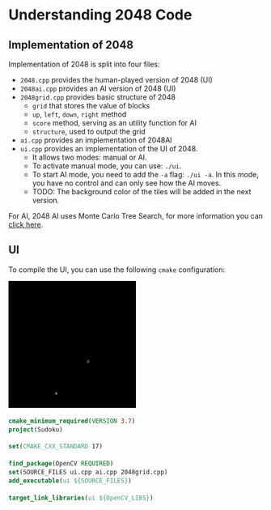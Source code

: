 # Understanding 2048 Code

## Implementation of 2048

Implementation of 2048 is split into four files:

- `2048.cpp` provides the human-played version of 2048 (UI)
- `2048ai.cpp` provides an AI version of 2048 (UI)
- `2048grid.cpp` provides basic structure of 2048
  - `grid` that stores the value of blocks
  - `up`, `left`, `down`, `right` method
  - `score` method, serving as an utility function for AI
  - `structure`, used to output the grid
- `ai.cpp` provides an implementation of 2048AI
- `ui.cpp` provides an implementation of the UI of 2048.
  - It allows two modes: manual or AI.
  - To activate manual mode, you can use: `./ui`.
  - To start AI mode, you need to add the `-a` flag: `./ui -a`. In this mode, you have no control and can only see how the AI moves.
  - TODO: The background color of the tiles will be added in the next version.

For AI, 2048 AI uses Monte Carlo Tree Search, for more information you can [click here](https://www.geeksforgeeks.org/ml-monte-carlo-tree-search-mcts/).

## UI

To compile the UI, you can use the following `cmake` configuration:

<img src="https://raw.githubusercontent.com/qyxtim/AI-For-Games/main/2048/assets/21.png" width=50% height=50%>

```cmake
cmake_minimum_required(VERSION 3.7)
project(Sudoku)

set(CMAKE_CXX_STANDARD 17)

find_package(OpenCV REQUIRED)
set(SOURCE_FILES ui.cpp ai.cpp 2048grid.cpp)
add_executable(ui ${SOURCE_FILES})

target_link_libraries(ui ${OpenCV_LIBS})
```